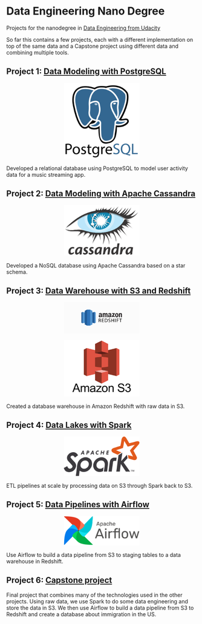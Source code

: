 # Data Engineering Nano Degree
Projects for the nanodegree in [Data Engineering from Udacity](https://www.udacity.com/course/data-engineer-nanodegree--nd027)

So far this contains a few projects, each with a different implementation on top of the same data and a Capstone project using different data and combining multiple tools.

## Project 1: [Data Modeling with PostgreSQL](https://github.com/jrnhofman/Data-Engineering-Nano-Degree/tree/master/1_data_modeling_with_postgres)

<p align="center"><img src="https://raw.githubusercontent.com/jrnhofman/Data-Engineering-Nano-Degree/master/images/postgresql.png" width="200"/></p>

Developed a relational database using PostgreSQL to model user activity data for a music streaming app.

## Project 2: [Data Modeling with Apache Cassandra](https://github.com/jrnhofman/Data-Engineering-Nano-Degree/tree/master/2_data_modeling_with_apache_cassandra)

<p align="center"><img src="https://raw.githubusercontent.com/jrnhofman/Data-Engineering-Nano-Degree/master/images/cassandra.png" width="200" /></p>

Developed a NoSQL database using Apache Cassandra based on a star schema. 

## Project 3: [Data Warehouse with S3 and Redshift](https://github.com/jrnhofman/Data-Engineering-Nano-Degree/tree/master/3_data_warehouse_with_s3_and_redshift)

<p align="center"><img src="https://raw.githubusercontent.com/jrnhofman/Data-Engineering-Nano-Degree/master/images/redshift.png" width="200" /></p>
<p align="center"><img src="https://raw.githubusercontent.com/jrnhofman/Data-Engineering-Nano-Degree/master/images/s3.png" width="200" /></p>

Created a database warehouse in Amazon Redshift with raw data in S3.

## Project 4: [Data Lakes with Spark](https://github.com/jrnhofman/Data-Engineering-Nano-Degree/tree/master/4_data_lakes_with_spark)

<p align="center"><img src="https://raw.githubusercontent.com/jrnhofman/Data-Engineering-Nano-Degree/master/images/spark.png" width="200" /></p>

ETL pipelines at scale by processing data on S3 through Spark back to S3.

## Project 5: [Data Pipelines with Airflow](https://github.com/jrnhofman/Data-Engineering-Nano-Degree/tree/master/5_data_pipelines_with_airflow)

<p align="center"><img src="https://raw.githubusercontent.com/jrnhofman/Data-Engineering-Nano-Degree/master/images/airflow.png" width="200" /></p>

Use Airflow to build a data pipeline from S3 to staging tables to a data warehouse in Redshift.

## Project 6: [Capstone project](https://github.com/jrnhofman/Data-Engineering-Nano-Degree/tree/master/6_capstone_project)

Final project that combines many of the technologies used in the other projects.
Using raw data, we use Spark to do some data engineering and store the data in S3. We then use Airflow to build a data pipeline from S3 to Redshift and create a database about immigration in the US.


